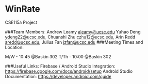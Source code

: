# WinRate
CSE115a Project

###Team Members:
Andrew Leamy <aleamy@ucsc.edu>
Yuhao Deng <ydeng22@ucsc.edu>,
Chuanshi Zhu <czhu12@ucsc.edu>,
Arin Redd <aredd@ucsc.edu>,
Julius Fan <jzfan@ucsc.edu>
###Meeting Times and Location:

M/W - 10:45 @Baskin 302
T/Th - 10:00 @Baskin 302

###Useful Links:
Firebase / Android Studio Integration: https://firebase.google.com/docs/android/setup
Android Studio Documentation: https://developer.android.com/guide
